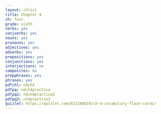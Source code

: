```yaml
---
layout: chlist
title: Chapter 4
ch: four
grade: sixth
verbs: yes
conjverbs: yes
nouns: yes
pronouns: yes
adjectives: yes
adverbs: yes
prepositions: yes
conjunctions: yes
interjections: no
composites: no
prepphrases: yes
phrases: yes
pdfchl: ndch4
pdfpq: ndch4practice
pdfpq2: ndch4practice2
pdfpq3: ch4practice2
quizlet: https://quizlet.com/612188819/ch-4-vocabulary-flash-cards/
---
```


